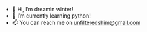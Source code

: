 - 👋 Hi, I’m dreamin winter!
- 🌱 I’m currently learning python!
- 📫 You can reach me on unfilteredshim@gmail.com

